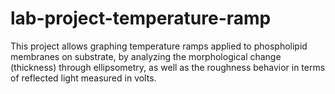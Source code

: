 # lab-project-temperature-ramp
This project allows graphing temperature ramps applied to phospholipid membranes on substrate, by analyzing the morphological change (thickness) through ellipsometry, as well as the roughness behavior in terms of reflected light measured in volts.
